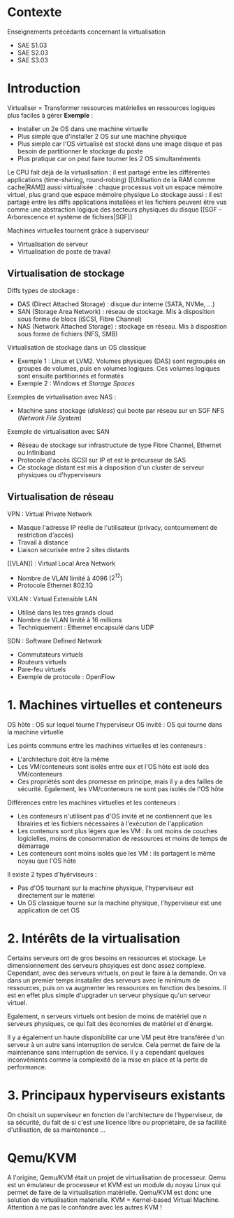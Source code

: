 # Contexte

Enseignements précédants concernant la virtualisation
- SAE S1.03
- SAE S2.03
- SAE S3.03


# Introduction
Virtualiser = Transformer ressources matérielles en ressources logiques plus faciles à gérer
**Exemple** :
- Installer un 2e OS dans une machine virtuelle
- Plus simple que d'installer 2 OS sur une machine physique
- Plus simple car l'OS virtualisé est stocké dans une image disque et pas besoin de partitionner le stockage du poste
- Plus pratique car on peut faire tourner les 2 OS simultanéments

Le CPU fait déjà de la virtualisation : il est partagé entre les différentes applications (time-sharing, round-robing)
[[Utilisation de la RAM comme cache|RAM]] aussi virtualisée : chaque processus voit un espace mémoire virtuel, plus grand que espace mémoire physique
Lo stockage aussi : il est partagé entre les diffs applications installées et les fichiers peuvent être vus comme une abstraction logique des secteurs physiques du disque [[SGF - Arborescence et système de fichiers|SGF]]

Machines virtuelles tournent grâce à superviseur
- Virtualisation de serveur
- Virtualisation de poste de travail

## Virtualisation de stockage
Diffs types de stockage :
- DAS (Direct Attached Storage) : disque dur interne (SATA, NVMe, ...)
- SAN (Storage Area Network) : réseau de stockage. Mis à disposition sous forme de blocs (iSCSI, Fibre Channel)
- NAS (Network Attached Storage) : stockage en réseau. Mis à disposition sous forme de fichiers (NFS, SMB)

Virtualisation de stockage dans un OS classique
- Exemple 1 : Linux et LVM2. Volumes physiques (DAS) sont regroupés en groupes de volumes, puis en volumes logiques. Ces volumes logiques sont ensuite partitionnés et formatés
- Exemple 2 : Windows et *Storage Spaces*

Exemples de virtualisation avec NAS :
- Machine sans stockage (*diskless*) qui boote par réseau sur un SGF NFS (*Network File System*)

Exemple de virtualisation avec SAN
- Réseau de  stockage sur infrastructure de type Fibre Channel, Ethernet ou Infiniband
- Protocole d'accès iSCSI sur IP et est le précurseur de SAS
- Ce stockage distant est mis à disposition d'un cluster de serveur physiques ou d'hyperviseurs

## Virtualisation de réseau
VPN : Virtual Private Network
- Masque l'adresse IP réelle de l'utilisateur (privacy, contournement de restriction d'accès)
- Travail à distance
- Liaison sécurisée entre 2 sites distants

[[VLAN]] : Virtual Local Area Network
- Nombre de VLAN limité à 4096 ($2^{12}$)
- Protocole Ethernet 802.1Q

VXLAN : Virtual Extensible LAN
- Utilisé dans les très grands cloud
- Nombre de VLAN limité à 16 millions
- Techniquement : Ethernet encapsulé dans UDP

SDN : Software Defined Network
- Commutateurs virtuels
- Routeurs virtuels
- Pare-feu virtuels
- Exemple de protocole : OpenFlow






# 1. Machines virtuelles et conteneurs
OS hôte : OS sur lequel tourne l'hyperviseur
OS invité : OS qui tourne dans la machine virtuelle

Les points communs entre les machines virtuelles et les conteneurs :
- L'architecture doit être la même
- Les VM/conteneurs sont isolés entre eux et l'OS hôte est isolé des VM/conteneurs
- Ces propriétés sont des promesse en principe, mais il y a des failles de sécurité. Egalement, les VM/conteneurs ne sont pas isolés de l'OS hôte

Différences entre les machines virtuelles et les conteneurs :
- Les conteneurs n'utilisent pas d'OS invité et ne contiennent que les librairies et les fichiers nécessaires à l'exécution de l'application
- Les contenurs sont plus légers que les VM : ils ont moins de couches logicielles, moins de consommation de ressources et moins de temps de démarrage
- Les conteneurs sont moins isolés que les VM : ils partagent le même noyau que l'OS hôte

Il existe 2 types d'hyêrviseurs :
- Pas d'OS tournant sur la machine physique, l'hyperviseur est directement sur le matériel
- Un OS classique tourne sur la machine physique, l'hyperviseur est une application de cet OS


# 2. Intérêts de la virtualisation

Certains serveurs ont de gros besoins en ressources et stockage. Le dimensionnement des serveurs phsyiques est donc assez complexe.
Cependant, avec des serveurs virtuels, on peut le faire à la demande. On va dans un premier temps insataller des serveurs avec le minimum de ressources, puis on va augmenter les ressources en fonction des besoins. Il est en effet plus simple d'upgrader un serveur physique qu'un serveur virtuel.

Egalement, n serveurs virtuels ont besion de moins de matériel que n serveurs physiques, ce qui fait des économies de matériel et d'énergie.


Il y a également un haute disponibilité car une VM peut être transférée d'un serveur à un autre sans interruption de service. Cela permet de faire de la maintenance sans interruption de service.
Il y a cependant quelques inconvénients comme la complexité de la mise en place et la perte de performance.


# 3. Principaux hyperviseurs existants

On choisit un superviseur en fonction de l'architecture de l'hyperviseur, de sa sécurité, du fait de si c'est une licence libre ou propriétaire, de sa faciliité d'utilisation, de sa maintenance ...

# Qemu/KVM
A l'origine, Qemu/KVM était un projet de virtualisation de processeur. Qemu est un émulateur de processeur et KVM est un module du noyau Linux qui permet de faire de la virtualisation matérielle. Qemu/KVM est donc une solution de virtualisation matérielle.
KVM = Kernel-based Virtual Machine. Attention à ne pas le confondre avec les autres KVM !

